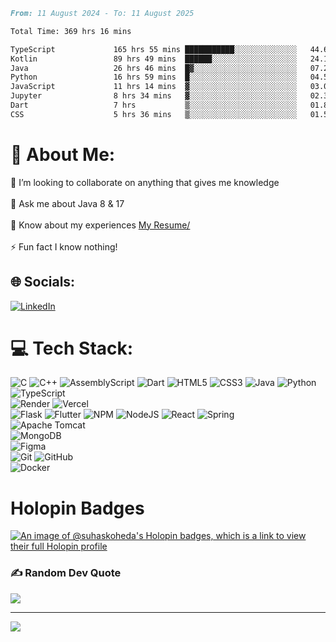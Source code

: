 <!--START_SECTION:waka-->

```markdown
From: 11 August 2024 - To: 11 August 2025

Total Time: 369 hrs 16 mins

TypeScript             165 hrs 55 mins ███████████░░░░░░░░░░░░░░   44.65 %
Kotlin                 89 hrs 49 mins  ██████░░░░░░░░░░░░░░░░░░░   24.17 %
Java                   26 hrs 46 mins  █▓░░░░░░░░░░░░░░░░░░░░░░░   07.20 %
Python                 16 hrs 59 mins  █░░░░░░░░░░░░░░░░░░░░░░░░   04.57 %
JavaScript             11 hrs 14 mins  ▓░░░░░░░░░░░░░░░░░░░░░░░░   03.02 %
Jupyter                8 hrs 34 mins   ▓░░░░░░░░░░░░░░░░░░░░░░░░   02.31 %
Dart                   7 hrs           ▒░░░░░░░░░░░░░░░░░░░░░░░░   01.89 %
CSS                    5 hrs 36 mins   ▒░░░░░░░░░░░░░░░░░░░░░░░░   01.51 %
```

<!--END_SECTION:waka-->

# 💫 About Me:
👯 I’m looking to collaborate on anything that gives me knowledge<br><br>💬 Ask me about Java 8 & 17 <br><br>📄 Know about my experiences [My Resume/](https://unknkwnhaasresume.tiiny.site/)<br><br>⚡ Fun fact I know nothing!

## 🌐 Socials:
[![LinkedIn](https://img.shields.io/badge/LinkedIn-%230077B5.svg?logo=linkedin&logoColor=white)](https://www.linkedin.com/in/ssk450/) 

# 💻 Tech Stack:
![C](https://img.shields.io/badge/c-%2300599C.svg?style=plastic&logo=c&logoColor=white) 
![C++](https://img.shields.io/badge/c++-%2300599C.svg?style=plastic&logo=c%2B%2B&logoColor=white) 
![AssemblyScript](https://img.shields.io/badge/assembly%20script-%23000000.svg?style=plastic&logo=assemblyscript&logoColor=white) 
![Dart](https://img.shields.io/badge/dart-%230175C2.svg?style=plastic&logo=dart&logoColor=white)
![HTML5](https://img.shields.io/badge/html5-%23E34F26.svg?style=plastic&logo=html5&logoColor=white) 
![CSS3](https://img.shields.io/badge/css3-%231572B6.svg?style=plastic&logo=css3&logoColor=white) 
![Java](https://img.shields.io/badge/java-%23ED8B00.svg?style=plastic&logo=openjdk&logoColor=white) 
![Python](https://img.shields.io/badge/python-3670A0?style=plastic&logo=python&logoColor=ffdd54)
![TypeScript](https://img.shields.io/badge/typescript-%23007ACC.svg?style=plastic&logo=typescript&logoColor=white) <br>
![Render](https://img.shields.io/badge/Render-%46E3B7.svg?style=plastic&logo=render&logoColor=white) 
![Vercel](https://img.shields.io/badge/vercel-%23000000.svg?style=plastic&logo=vercel&logoColor=white)<br>
![Flask](https://img.shields.io/badge/flask-%23000.svg?style=plastic&logo=flask&logoColor=white)
![Flutter](https://img.shields.io/badge/Flutter-%2302569B.svg?style=plastic&logo=Flutter&logoColor=white)
![NPM](https://img.shields.io/badge/NPM-%23CB3837.svg?style=plastic&logo=npm&logoColor=white) 
![NodeJS](https://img.shields.io/badge/node.js-6DA55F?style=plastic&logo=node.js&logoColor=white)
![React](https://img.shields.io/badge/react-%2320232a.svg?style=plastic&logo=react&logoColor=%2361DAFB)
![Spring](https://img.shields.io/badge/spring-%236DB33F.svg?style=plastic&logo=spring&logoColor=white)<br>
![Apache Tomcat](https://img.shields.io/badge/apache%20tomcat-%23F8DC75.svg?style=plastic&logo=apache-tomcat&logoColor=black)<br>
![MongoDB](https://img.shields.io/badge/MongoDB-%234ea94b.svg?style=plastic&logo=mongodb&logoColor=white) <br>
![Figma](https://img.shields.io/badge/figma-%23F24E1E.svg?style=plastic&logo=figma&logoColor=white) <br>
![Git](https://img.shields.io/badge/git-%23F05033.svg?style=plastic&logo=git&logoColor=white)
![GitHub](https://img.shields.io/badge/github-%23121011.svg?style=plastic&logo=github&logoColor=white)<br>
![Docker](https://img.shields.io/badge/docker-%230db7ed.svg?style=plastic&logo=docker&logoColor=white)

# Holopin Badges
[![An image of @suhaskoheda's Holopin badges, which is a link to view their full Holopin profile](https://holopin.me/suhaskoheda)](https://holopin.io/@suhaskoheda)
### ✍️ Random Dev Quote
![](https://quotes-github-readme.vercel.app/api?type=horizontal&theme=radical)

---
[![](https://visitcount.itsvg.in/api?id=suhassk-hash&icon=0&color=0)](https://visitcount.itsvg.in)

<!-- Proudly created with GPRM ( https://gprm.itsvg.in ) -->
